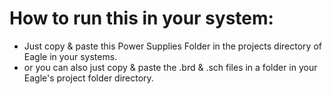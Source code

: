 # How to run this in your system:
- Just copy & paste this Power Supplies Folder in the projects directory of Eagle in your systems.
- or you can also just copy & paste the .brd & .sch files in a folder in your Eagle's project folder directory.
